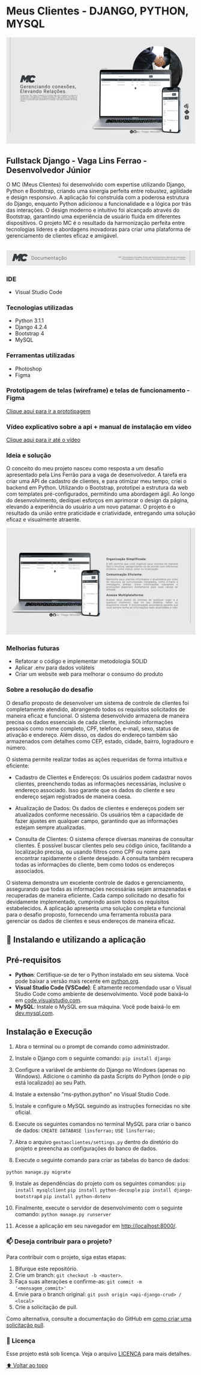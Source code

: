 <h1>Meus Clientes - DJANGO, PYTHON, MYSQL</h1>

![principal](rdm-img/img1.png) <br>
<h2>Fullstack Django - Vaga Lins Ferrao - Desenvolvedor Júnior</h2>
O MC (Meus Clientes) foi desenvolvido com expertise utilizando Django, Python e Bootstrap, criando uma sinergia perfeita entre robustez, 
agilidade e design responsivo. A aplicação foi construída com a poderosa estrutura do Django, enquanto Python adicionou a funcionalidade e a 
lógica por trás das interações. O design moderno e intuitivo foi alcançado através do Bootstrap, garantindo uma experiência de usuário fluida em diferentes dispositivos. 
O projeto MC é o resultado da harmonização perfeita entre tecnologias líderes e abordagens inovadoras para criar uma plataforma de gerenciamento de clientes eficaz e amigável. <br><br>

![topico](rdm-img/topico.png)

### IDE
- Visual Studio Code

### Tecnologias utilizadas
- Python 3.1.1
- Django 4.2.4
- Bootstrap 4
- MySQL

### Ferramentas utilizadas
- Photoshop
- Figma

### Prototipagem de telas (wireframe) e telas de funcionamento - Figma
[Clique aqui para ir a prototipagem](https://www.figma.com/file/x6HBF8nDFs8Z5uEJbrK7RV/Prints-de-Funcionamento?type=design&node-id=0%3A1&mode=design&t=URZ3lyd2kchST3yH-1)<br>

### Vídeo explicativo sobre a api + manual de instalação em vídeo
[Clique aqui para ir até o vídeo](https://www.youtube.com/watch?v=_nm_E_LZkeY)<br>

### Ideia e solução
O conceito do meu projeto nasceu como resposta a um desafio apresentado pela Lins Ferrão para a vaga de desenvolvedor. A tarefa era criar uma API de cadastro de clientes, e para otimizar meu tempo, 
criei o backend em Python. Utilizando o Bootstrap, prototipei a estrutura da web com templates pré-configurados, permitindo uma abordagem ágil. Ao longo do desenvolvimento, dediquei esforços em 
aprimorar o design da página, elevando a experiência do usuário a um novo patamar. O projeto é o resultado da união entre praticidade e criatividade, entregando uma solução eficaz e visualmente atraente.

![img](rdm-img/img2.png) <br>

### Melhorias futuras
- Refatorar o código e implementar metodologia SOLID
- Aplicar .env para dados voláteis
- Criar um website web para melhorar o consumo do produto

### Sobre a resolução do desafio
O desafio proposto de desenvolver um sistema de controle de clientes foi completamente atendido, abrangendo todos os requisitos solicitados de maneira eficaz e funcional. 
O sistema desenvolvido armazena de maneira precisa os dados essenciais de cada cliente, 
incluindo informações pessoais como nome completo, CPF, telefone, e-mail, sexo, status de ativação e endereço. 
Além disso, os dados do endereço também são armazenados com detalhes como CEP, estado, cidade, bairro, logradouro e número.

O sistema permite realizar todas as ações requeridas de forma intuitiva e eficiente:

- Cadastro de Clientes e Endereços: Os usuários podem cadastrar novos clientes, preenchendo todas as informações necessárias, inclusive o endereço associado. Isso garante que os dados do cliente e seu endereço sejam registrados de maneira coesa.

- Atualização de Dados: Os dados de clientes e endereços podem ser atualizados conforme necessário. Os usuários têm a capacidade de fazer ajustes em qualquer campo, garantindo que as informações estejam sempre atualizadas.

- Consulta de Clientes: O sistema oferece diversas maneiras de consultar clientes. É possível buscar clientes pelo seu código único, facilitando a localização precisa, ou usando filtros como CPF ou nome para encontrar rapidamente o cliente desejado. A consulta também recupera todas as informações do cliente, bem como todos os endereços associados.

O sistema demonstra um excelente controle de dados e gerenciamento, assegurando que todas as informações necessárias sejam armazenadas e recuperadas de maneira eficiente. Cada campo solicitado no desafio foi devidamente implementado, cumprindo assim todos os requisitos estabelecidos. A aplicação apresenta uma solução completa e funcional para o desafio proposto, fornecendo uma ferramenta robusta para gerenciar os dados de clientes e seus endereços de maneira eficaz.

## 🚀 Instalando e utilizando a aplicação

## Pré-requisitos

- **Python**: Certifique-se de ter o Python instalado em seu sistema. Você pode baixar a versão mais recente em [python.org](https://www.python.org/downloads/).
- **Visual Studio Code (VSCode)**: É altamente recomendado usar o Visual Studio Code como ambiente de desenvolvimento. Você pode baixá-lo em [code.visualstudio.com](https://code.visualstudio.com/).
- **MySQL**: Instale o MySQL em sua máquina. Você pode baixá-lo em [dev.mysql.com](https://dev.mysql.com/downloads/).

## Instalação e Execução

1. Abra o terminal ou o prompt de comando como administrador.

2. Instale o Django com o seguinte comando:
`pip install django`

3. Configure a variável de ambiente do Django no Windows (apenas no Windows). Adicione o caminho da pasta Scripts do Python (onde o pip está localizado) ao seu Path.

4. Instale a extensão "ms-python.python" no Visual Studio Code.

5. Instale e configure o MySQL seguindo as instruções fornecidas no site oficial.

6. Execute os seguintes comandos no terminal MySQL para criar o banco de dados:
`CREATE DATABASE linsferrao;`
`USE linsferrao;`

7. Abra o arquivo `gestaoclientes/settings.py` dentro do diretório do projeto e preencha as configurações do banco de dados.

8. Execute o seguinte comando para criar as tabelas do banco de dados:

`python manage.py migrate`

9. Instale as dependências do projeto com os seguintes comandos:
`pip install mysqlclient`
`pip install python-decouple`
`pip install django-bootstrap4`
`pip install python-dotenv`


11. Finalmente, execute o servidor de desenvolvimento com o seguinte comando:
 `python manage.py runserver`

12. Acesse a aplicação em seu navegador em [http://localhost:8000/](http://localhost:8000/).

### 📫 Deseja contribuir para o projeto?
Para contribuir com o projeto, siga estas etapas:

1. Bifurque este repositório.
2. Crie um branch: `git checkout -b <master>`.
3. Faça suas alterações e confirme-as: `git commit -m '<mensagem_commit>'`
4. Envie para o branch original: `git push origin <api-django-crud> / <local>`
5. Crie a solicitação de pull.

Como alternativa, consulte a documentação do GitHub em [como criar uma solicitação pull](https://help.github.com/en/github/collaborating-with-issues-and-pull-requests/creating-a-pull-request).

### 📝 Licença

Esse projeto está sob licença. Veja o arquivo [LICENÇA](LICENSE.md) para mais detalhes.

[⬆ Voltar ao topo](#api-spring-mongodb-calcme)<br>



